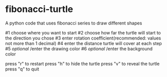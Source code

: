 # fibonacci-turtle
A python code that uses fibonacci series to draw different shapes

#1 choose where you want to start
#2 choose how far the turtle will start to the direction you chose
#3 enter rotation coefficient(recommended: values not more than 1 decimal)
#4 enter the distance turtle will cover at each step
#5 *optional* /enter the drawing color
#6 *optional* /enter the background color

press "r" to restart
press "h" to hide the turtle
press "v" to reveal the turtle
press "q" to quit
